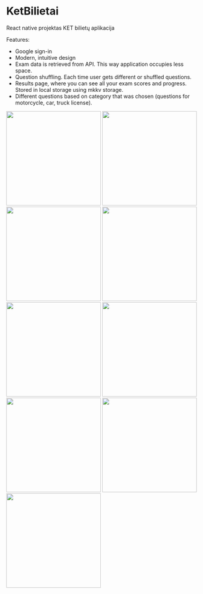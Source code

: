 # KetBilietai
React native projektas
KET bilietų aplikacija

Features:
* Google sign-in
* Modern, intuitive design
* Exam data is retrieved from API. This way application occupies less space.
* Question shuffling. Each time user gets different or shuffled questions.
* Results page, where you can see all your exam scores and progress. Stored in local storage using mkkv storage.
* Different questions based on category that was chosen (questions for motorcycle, car, truck license).




<img src="https://user-images.githubusercontent.com/60687269/170602941-72d016ea-33bd-4d1d-84dd-feac3faa600b.PNG" width="250">
<img src="https://user-images.githubusercontent.com/60687269/170602956-82dfb769-b4d0-45d3-94c4-794a6111f8bb.PNG" width="250">
<img src="https://user-images.githubusercontent.com/60687269/170602960-8543b216-18dd-4ec1-aee3-0f2ae9870122.PNG" width="250">
<img src="https://user-images.githubusercontent.com/60687269/170602967-5696184d-4f33-42bc-8591-734e11622e7c.PNG" width="250">
<img src="https://user-images.githubusercontent.com/60687269/170602969-82556521-6317-4725-8804-b4ce1779925e.PNG" width="250">
<img src="https://user-images.githubusercontent.com/60687269/170602971-fa8bc24e-7dab-47ba-8d37-d26869ed074c.PNG" width="250">
<img src="https://user-images.githubusercontent.com/60687269/170651390-b2aade93-09ad-4619-bb97-650ddb3ecd6e.PNG" width="250">
<img src="https://user-images.githubusercontent.com/60687269/170651400-ab4b35e0-b8a4-4040-8310-dae32df83cf0.PNG" width="250">
<img src="https://user-images.githubusercontent.com/60687269/170651433-1d994eab-bb4c-4606-b0be-2029f214e4ee.PNG" width="250">
